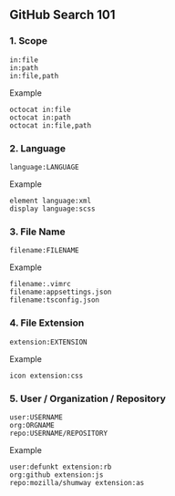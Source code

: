 ## GitHub Search  101

### 1. Scope

```
in:file
in:path
in:file,path
```

Example

```
octocat in:file
octocat in:path
octocat in:file,path
```

### 2. Language

```
language:LANGUAGE
```

Example

```
element language:xml
display language:scss
```

### 3. File Name

```
filename:FILENAME
```

Example

```
filename:.vimrc
filename:appsettings.json
filename:tsconfig.json
```

### 4. File Extension

```
extension:EXTENSION
```

Example

```
icon extension:css
```

### 5. User / Organization / Repository

```
user:USERNAME
org:ORGNAME
repo:USERNAME/REPOSITORY
```

Example

```
user:defunkt extension:rb
org:github extension:js
repo:mozilla/shumway extension:as
```